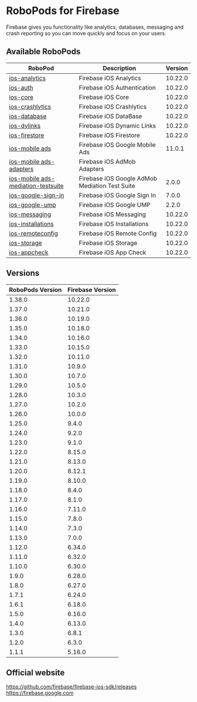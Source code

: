 # RoboPods for Firebase

Firebase gives you functionality like analytics, databases, messaging and crash reporting so you can move quickly and focus on your users.

## Available RoboPods

| RoboPod                                                                          | Description                                    | Version |
|----------------------------------------------------------------------------------|------------------------------------------------|---------|
| [ios-analytics](ios-analytics/)                                                  | Firebase iOS Analytics                         | 10.22.0 |
| [ios-auth](ios-auth/)                                                            | Firebase iOS Authentication                    | 10.22.0 |
| [ios-core](ios-core/)                                                            | Firebase iOS Core                              | 10.22.0 |
| [ios-crashlytics](ios-crashlytics/)                                              | Firebase iOS Crashlytics                       | 10.22.0 |
| [ios-database](ios-database/)                                                    | Firebase iOS DataBase                          | 10.22.0 |
| [ios-dylinks](ios-dylinks/)                                                      | Firebase iOS Dynamic Links                     | 10.22.0 |
| [ios-firestore](ios-firestore/)                                                  | Firebase iOS Firestore                         | 10.22.0 |
| [ios-mobile ads](ios-google-mobile-ads/)                                         | Firebase iOS Google Mobile Ads                 | 11.0.1  |
| [ios-mobile ads-adapters](ios-google-mobile-ads-adapters/)                       | Firebase iOS AdMob Adapters                    |         |
| [ios-mobile ads-mediation-testsuite](ios-google-mobile-ads-mediation-testsuite/) | Firebase iOS Google AdMob Mediation Test Suite | 2.0.0   |
| [ios-google-sign-in](ios-google-sign-in/)                                        | Firebase iOS Google Sign In                    | 7.0.0   |
| [ios-google-ump](ios-google-ump/)                                                | Firebase iOS Google UMP                        | 2.2.0   |
| [ios-messaging](ios-messaging/)                                                  | Firebase iOS Messaging                         | 10.22.0 |
| [ios-installations](ios-installations/)                                          | Firebase iOS Installations                     | 10.22.0 |
| [ios-remoteconfig](ios-remoteconfig/)                                            | Firebase iOS Remote Config                     | 10.22.0 |
| [ios-storage](ios-storage/)                                                      | Firebase iOS Storage                           | 10.22.0 |
| [ios-appcheck](ios-appcheck/)                                                    | Firebase iOS App Check                         | 10.22.0 |

## Versions

| RoboPods Version | Firebase Version |
|------------------|------------------|
| 1.38.0           | 10.22.0          |
| 1.37.0           | 10.21.0          |
| 1.36.0           | 10.19.0          |
| 1.35.0           | 10.18.0          |
| 1.34.0           | 10.16.0          |
| 1.33.0           | 10.15.0          |
| 1.32.0           | 10.11.0          |
| 1.31.0           | 10.9.0           |
| 1.30.0           | 10.7.0           |
| 1.29.0           | 10.5.0           |
| 1.28.0           | 10.3.0           |
| 1.27.0           | 10.2.0           |
| 1.26.0           | 10.0.0           |
| 1.25.0           | 9.4.0            |
| 1.24.0           | 9.2.0            |
| 1.23.0           | 9.1.0            |
| 1.22.0           | 8.15.0           |
| 1.21.0           | 8.13.0           |
| 1.20.0           | 8.12.1           |
| 1.19.0           | 8.10.0           |
| 1.18.0           | 8.4.0            |
| 1.17.0           | 8.1.0            |
| 1.16.0           | 7.11.0           |
| 1.15.0           | 7.8.0            |
| 1.14.0           | 7.3.0            |
| 1.13.0           | 7.0.0            |
| 1.12.0           | 6.34.0           |
| 1.11.0           | 6.32.0           |
| 1.10.0           | 6.30.0           |
| 1.9.0            | 6.28.0           |
| 1.8.0            | 6.27.0           |
| 1.7.1            | 6.24.0           |
| 1.6.1            | 6.18.0           |
| 1.5.0            | 6.16.0           |
| 1.4.0            | 6.13.0           |
| 1.3.0            | 6.8.1            |
| 1.2.0            | 6.3.0            |
| 1.1.1            | 5.16.0           |

## Official website

https://github.com/firebase/firebase-ios-sdk/releases
https://firebase.google.com